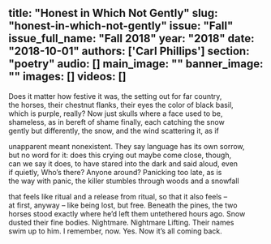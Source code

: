 title: "Honest in Which Not Gently"
slug: "honest-in-which-not-gently"
issue: "Fall"
issue_full_name: "Fall 2018"
year: "2018"
date: "2018-10-01"
authors: ['Carl Phillips']
section: "poetry"
audio: []
main_image: ""
banner_image: ""
images: []
videos: []
---

Does it matter how festive it was, the setting out for far country,  
the horses, their chestnut flanks, their eyes the color of black basil,  
which is purple, really? Now just skulls where a face used to be,  
shameless, as in bereft of shame finally, each catching the snow  
gently but differently, the snow, and the wind scattering it, as if  

unapparent meant nonexistent. They say language has its own sorrow,  
but no word for it: does this crying out maybe come close, though,  
can we say it does, to have stared into the dark and said aloud, even  
if quietly, Who’s there? Anyone around? Panicking too late, as is  
the way with panic, the killer stumbles through woods and a snowfall  

that feels like ritual and a release from ritual, so that it also feels –  
at first, anyway – like being lost, but free. Beneath the pines, the two  
horses stood exactly where he’d left them untethered hours ago. Snow  
dusted their fine bodies. Nightmare. Nightmare Lifting. Their names  
swim up to him. I remember, now. Yes. Now it’s all coming back.  
